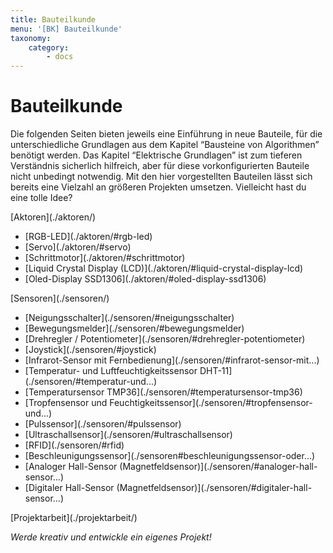 ```yaml
---
title: Bauteilkunde
menu: '[BK] Bauteilkunde'
taxonomy:
    category:
        - docs
---
```


# Bauteilkunde

<style>
    h1 {
  		counter-set: h1 5 ;
	}
</style>

Die folgenden Seiten bieten jeweils eine Einführung in neue Bauteile, für die unterschiedliche Grundlagen aus dem Kapitel “Bausteine von Algorithmen” benötigt werden. Das Kapitel “Elektrische Grundlagen” ist zum tieferen Verständnis sicherlich hilfreich, aber für diese vorkonfigurierten Bauteile nicht unbedingt notwendig. Mit den hier vorgestellten Bauteilen lässt sich bereits eine Vielzahl an größeren Projekten umsetzen. Vielleicht hast du eine tolle Idee?

<div class="flex-box">
    <div class="overview-card">
    <p markdown="1">[Aktoren](./aktoren/)</p>
    <ul>
        <li markdown="1">[RGB-LED](./aktoren/#rgb-led)</li>
        <li markdown="1">[Servo](./aktoren/#servo)</li>
        <li markdown="1">[Schrittmotor](./aktoren/#schrittmotor)</li>
        <li markdown="1">[Liquid Crystal Display (LCD)](./aktoren/#liquid-crystal-display-lcd)</li>
        <li markdown="1">[Oled-Display SSD1306](./aktoren/#oled-display-ssd1306)</li>
    </ul>
    </div>
    <div class="overview-card">
    <p markdown="1">[Sensoren](./sensoren/)</p>
    <ul>
        <li markdown="1">[Neigungsschalter](./sensoren/#neigungsschalter)</li>
        <li markdown="1">[Bewegungsmelder](./sensoren/#bewegungsmelder)</li>
        <li markdown="1">[Drehregler / Potentiometer](./sensoren/#drehregler-potentiometer)</li>
        <li markdown="1">[Joystick](./sensoren/#joystick)</li>
        <li markdown="1">[Infrarot-Sensor mit Fernbedienung](./sensoren/#infrarot-sensor-mit...)</li>
        <li markdown="1">[Temperatur- und Luftfeuchtigkeitssensor DHT-11](./sensoren/#temperatur-und...)</li>
        <li markdown="1">[Temperatursensor TMP36](./sensoren/#temperatursensor-tmp36)</li>
        <li markdown="1">[Tropfensensor und Feuchtigkeitssensor](./sensoren/#tropfensensor-und...)</li>
        <li markdown="1">[Pulssensor](./sensoren/#pulssensor)</li>
        <li markdown="1">[Ultraschallsensor](./sensoren/#ultraschallsensor)</li>
        <li markdown="1">[RFID](./sensoren/#rfid)</li>
        <li markdown="1">[Beschleunigungssensor](./sensoren#beschleunigungssensor-oder...)</li>
        <li markdown="1">[Analoger Hall-Sensor (Magnetfeldsensor)](./sensoren/#analoger-hall-sensor...)</li>
        <li markdown="1">[Digitaler Hall-Sensor (Magnetfeldsensor)](./sensoren/#digitaler-hall-sensor...)</li>
    </ul>
    </div>
    <div class="overview-card">
    <p markdown="1">[Projektarbeit](./projektarbeit/)</p>
        <em>Werde kreativ und entwickle ein eigenes Projekt!</em>
    </div>
</div>